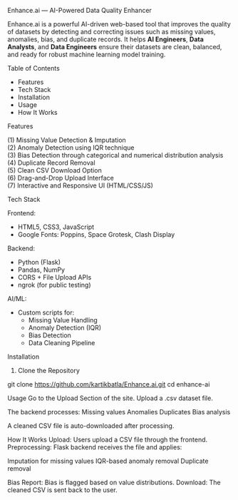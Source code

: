 Enhance.ai — AI-Powered Data Quality Enhancer

Enhance.ai is a powerful AI-driven web-based tool that improves the quality of datasets by detecting and correcting issues such as missing values, anomalies, bias, and duplicate records. It helps **AI Engineers**, **Data Analysts**, and **Data Engineers** ensure their datasets are clean, balanced, and ready for robust machine learning model training.


Table of Contents

- Features
- Tech Stack
- Installation
- Usage
- How It Works

Features

(1) Missing Value Detection & Imputation  
(2) Anomaly Detection using IQR technique  
(3) Bias Detection through categorical and numerical distribution analysis  
(4) Duplicate Record Removal  
(5) Clean CSV Download Option  
(6) Drag-and-Drop Upload Interface  
(7) Interactive and Responsive UI (HTML/CSS/JS)

Tech Stack

Frontend:
- HTML5, CSS3, JavaScript
- Google Fonts: Poppins, Space Grotesk, Clash Display

Backend:
- Python (Flask)
- Pandas, NumPy
- CORS + File Upload APIs
- ngrok (for public testing)

AI/ML:
- Custom scripts for:
  - Missing Value Handling
  - Anomaly Detection (IQR)
  - Bias Detection
  - Data Cleaning Pipeline

Installation

1. Clone the Repository

git clone https://github.com/kartikbatla/Enhance.ai.git
cd enhance-ai


Usage
Go to the Upload Section of the site.
Upload a .csv dataset file.

The backend processes:
Missing values
Anomalies
Duplicates
Bias analysis

A cleaned CSV file is auto-downloaded after processing.

How It Works
Upload: Users upload a CSV file through the frontend.
Preprocessing: Flask backend receives the file and applies:

Imputation for missing values
IQR-based anomaly removal
Duplicate removal

Bias Report: Bias is flagged based on value distributions.
Download: The cleaned CSV is sent back to the user.
